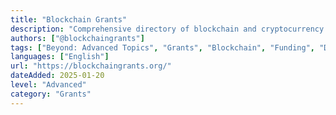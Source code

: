 ```yaml
---
title: "Blockchain Grants"
description: "Comprehensive directory of blockchain and cryptocurrency grants from various organizations and foundations"
authors: ["@blockchaingrants"]
tags: ["Beyond: Advanced Topics", "Grants", "Blockchain", "Funding", "Directory"]
languages: ["English"]
url: "https://blockchaingrants.org/"
dateAdded: 2025-01-20
level: "Advanced"
category: "Grants"
---
```

